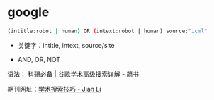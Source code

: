 # google

```bash
(intitle:robot | human) OR (intext:robot | human) source:"icml"
```

* 关键字：intitle, intext, source/site

* AND, OR, NOT

语法： [科研必备 | 谷歌学术高级搜索详解 - 简书](https://www.jianshu.com/p/48baa0f38b3b)

期刊网址：[学术搜索技巧 - Jian Li](https://lijian.ac.cn/posts/2018/12/scholar-search-tricks/)


